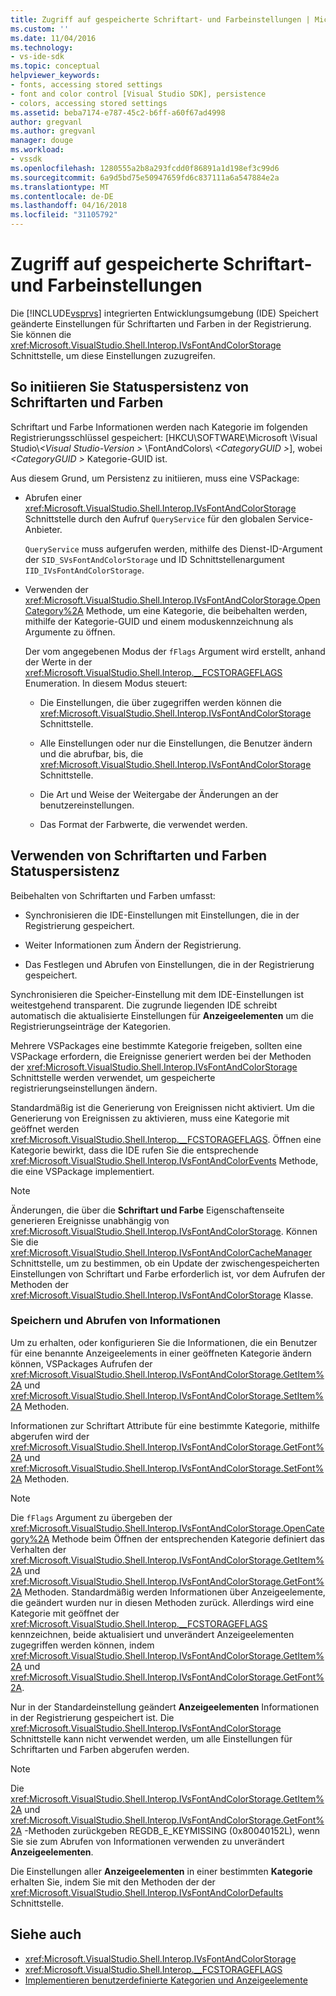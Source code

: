 ```yaml
---
title: Zugriff auf gespeicherte Schriftart- und Farbeinstellungen | Microsoft Docs
ms.custom: ''
ms.date: 11/04/2016
ms.technology:
- vs-ide-sdk
ms.topic: conceptual
helpviewer_keywords:
- fonts, accessing stored settings
- font and color control [Visual Studio SDK], persistence
- colors, accessing stored settings
ms.assetid: beba7174-e787-45c2-b6ff-a60f67ad4998
author: gregvanl
ms.author: gregvanl
manager: douge
ms.workload:
- vssdk
ms.openlocfilehash: 1280555a2b8a293fcdd0f86891a1d198ef3c99d6
ms.sourcegitcommit: 6a9d5bd75e50947659fd6c837111a6a547884e2a
ms.translationtype: MT
ms.contentlocale: de-DE
ms.lasthandoff: 04/16/2018
ms.locfileid: "31105792"
---
```

# <a name="accessing-stored-font-and-color-settings"></a>Zugriff auf gespeicherte Schriftart- und Farbeinstellungen
Die [!INCLUDE[vsprvs](../code-quality/includes/vsprvs_md.md)] integrierten Entwicklungsumgebung (IDE) Speichert geänderte Einstellungen für Schriftarten und Farben in der Registrierung. Sie können die <xref:Microsoft.VisualStudio.Shell.Interop.IVsFontAndColorStorage> Schnittstelle, um diese Einstellungen zuzugreifen.

## <a name="to-initiate-state-persistence-of-fonts-and-colors"></a>So initiieren Sie Statuspersistenz von Schriftarten und Farben
 Schriftart und Farbe Informationen werden nach Kategorie im folgenden Registrierungsschlüssel gespeichert: [HKCU\SOFTWARE\Microsoft \Visual Studio\\*\<Visual Studio-Version >* \FontAndColors\\  *\<CategoryGUID >*], wobei  *\<CategoryGUID >* Kategorie-GUID ist.

 Aus diesem Grund, um Persistenz zu initiieren, muss eine VSPackage:

-   Abrufen einer <xref:Microsoft.VisualStudio.Shell.Interop.IVsFontAndColorStorage> Schnittstelle durch den Aufruf `QueryService` für den globalen Service-Anbieter.

     `QueryService` muss aufgerufen werden, mithilfe des Dienst-ID-Argument der `SID_SVsFontAndColorStorage` und ID Schnittstellenargument `IID_IVsFontAndColorStorage`.

-   Verwenden der <xref:Microsoft.VisualStudio.Shell.Interop.IVsFontAndColorStorage.OpenCategory%2A> Methode, um eine Kategorie, die beibehalten werden, mithilfe der Kategorie-GUID und einem moduskennzeichnung als Argumente zu öffnen.

     Der vom angegebenen Modus der `fFlags` Argument wird erstellt, anhand der Werte in der <xref:Microsoft.VisualStudio.Shell.Interop.__FCSTORAGEFLAGS> Enumeration. In diesem Modus steuert:

    -   Die Einstellungen, die über zugegriffen werden können die <xref:Microsoft.VisualStudio.Shell.Interop.IVsFontAndColorStorage> Schnittstelle.

    -   Alle Einstellungen oder nur die Einstellungen, die Benutzer ändern und die abrufbar, bis, die <xref:Microsoft.VisualStudio.Shell.Interop.IVsFontAndColorStorage> Schnittstelle.

    -   Die Art und Weise der Weitergabe der Änderungen an der benutzereinstellungen.

    -   Das Format der Farbwerte, die verwendet werden.

## <a name="to-use-state-persistence-of-fonts-and-colors"></a>Verwenden von Schriftarten und Farben Statuspersistenz
 Beibehalten von Schriftarten und Farben umfasst:

-   Synchronisieren die IDE-Einstellungen mit Einstellungen, die in der Registrierung gespeichert.

-   Weiter Informationen zum Ändern der Registrierung.

-   Das Festlegen und Abrufen von Einstellungen, die in der Registrierung gespeichert.

 Synchronisieren die Speicher-Einstellung mit dem IDE-Einstellungen ist weitestgehend transparent. Die zugrunde liegenden IDE schreibt automatisch die aktualisierte Einstellungen für **Anzeigeelementen** um die Registrierungseinträge der Kategorien.

 Mehrere VSPackages eine bestimmte Kategorie freigeben, sollten eine VSPackage erfordern, die Ereignisse generiert werden bei der Methoden der <xref:Microsoft.VisualStudio.Shell.Interop.IVsFontAndColorStorage> Schnittstelle werden verwendet, um gespeicherte registrierungseinstellungen ändern.

 Standardmäßig ist die Generierung von Ereignissen nicht aktiviert. Um die Generierung von Ereignissen zu aktivieren, muss eine Kategorie mit geöffnet werden <xref:Microsoft.VisualStudio.Shell.Interop.__FCSTORAGEFLAGS>. Öffnen eine Kategorie bewirkt, dass die IDE rufen Sie die entsprechende <xref:Microsoft.VisualStudio.Shell.Interop.IVsFontAndColorEvents> Methode, die eine VSPackage implementiert.

> [!NOTE]
>  Änderungen, die über die **Schriftart und Farbe** Eigenschaftenseite generieren Ereignisse unabhängig von <xref:Microsoft.VisualStudio.Shell.Interop.IVsFontAndColorStorage>. Können Sie die <xref:Microsoft.VisualStudio.Shell.Interop.IVsFontAndColorCacheManager> Schnittstelle, um zu bestimmen, ob ein Update der zwischengespeicherten Einstellungen von Schriftart und Farbe erforderlich ist, vor dem Aufrufen der Methoden der <xref:Microsoft.VisualStudio.Shell.Interop.IVsFontAndColorStorage> Klasse.

### <a name="storing-and-retrieving-information"></a>Speichern und Abrufen von Informationen
 Um zu erhalten, oder konfigurieren Sie die Informationen, die ein Benutzer für eine benannte Anzeigeelements in einer geöffneten Kategorie ändern können, VSPackages Aufrufen der <xref:Microsoft.VisualStudio.Shell.Interop.IVsFontAndColorStorage.GetItem%2A> und <xref:Microsoft.VisualStudio.Shell.Interop.IVsFontAndColorStorage.SetItem%2A> Methoden.

 Informationen zur Schriftart Attribute für eine bestimmte Kategorie, mithilfe abgerufen wird der <xref:Microsoft.VisualStudio.Shell.Interop.IVsFontAndColorStorage.GetFont%2A> und <xref:Microsoft.VisualStudio.Shell.Interop.IVsFontAndColorStorage.SetFont%2A> Methoden.

> [!NOTE]
>  Die `fFlags` Argument zu übergeben der <xref:Microsoft.VisualStudio.Shell.Interop.IVsFontAndColorStorage.OpenCategory%2A> Methode beim Öffnen der entsprechenden Kategorie definiert das Verhalten der <xref:Microsoft.VisualStudio.Shell.Interop.IVsFontAndColorStorage.GetItem%2A> und <xref:Microsoft.VisualStudio.Shell.Interop.IVsFontAndColorStorage.GetFont%2A> Methoden. Standardmäßig werden Informationen über Anzeigeelemente, die geändert wurden nur in diesen Methoden zurück. Allerdings wird eine Kategorie mit geöffnet der <xref:Microsoft.VisualStudio.Shell.Interop.__FCSTORAGEFLAGS> kennzeichnen, beide aktualisiert und unverändert Anzeigeelementen zugegriffen werden können, indem <xref:Microsoft.VisualStudio.Shell.Interop.IVsFontAndColorStorage.GetItem%2A> und <xref:Microsoft.VisualStudio.Shell.Interop.IVsFontAndColorStorage.GetFont%2A>.

 Nur in der Standardeinstellung geändert **Anzeigeelementen** Informationen in der Registrierung gespeichert ist. Die <xref:Microsoft.VisualStudio.Shell.Interop.IVsFontAndColorStorage> Schnittstelle kann nicht verwendet werden, um alle Einstellungen für Schriftarten und Farben abgerufen werden.

> [!NOTE]
>  Die <xref:Microsoft.VisualStudio.Shell.Interop.IVsFontAndColorStorage.GetItem%2A> und <xref:Microsoft.VisualStudio.Shell.Interop.IVsFontAndColorStorage.GetFont%2A> -Methoden zurückgeben REGDB_E_KEYMISSING (0x80040152L), wenn Sie sie zum Abrufen von Informationen verwenden zu unverändert **Anzeigeelementen**.

 Die Einstellungen aller **Anzeigeelementen** in einer bestimmten **Kategorie** erhalten Sie, indem Sie mit den Methoden der der <xref:Microsoft.VisualStudio.Shell.Interop.IVsFontAndColorDefaults> Schnittstelle.

## <a name="see-also"></a>Siehe auch

- <xref:Microsoft.VisualStudio.Shell.Interop.IVsFontAndColorStorage>
- <xref:Microsoft.VisualStudio.Shell.Interop.__FCSTORAGEFLAGS>
- [Implementieren benutzerdefinierte Kategorien und Anzeigeelemente](../extensibility/implementing-custom-categories-and-display-items.md)